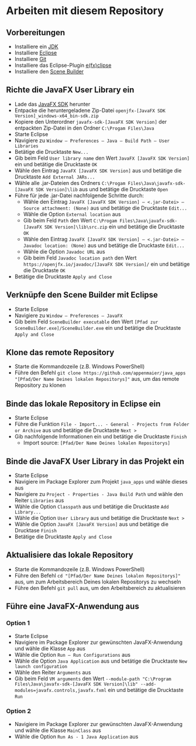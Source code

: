 # Arbeiten mit diesem Repository

## Vorbereitungen

- Installiere ein [JDK](https://www.oracle.com/java/technologies/downloads/#jdk21-windows)
- Installiere [Eclipse](https://www.eclipse.org/)
- Installiere [Git](https://git-scm.com/downloads)
- Installiere das Eclipse-Plugin [e(fx)clipse](http://download.eclipse.org/efxclipse/updates-released/)
- Installiere den [Scene Builder](https://gluonhq.com/products/scene-builder/)

## Richte die JavaFX User Library ein

- Lade das [JavaFX SDK](https://gluonhq.com/products/javafx/) herunter
- Entpacke die heruntergeladene Zip-Datei `openjfx-[JavaFX SDK Version]_windows-x64_bin-sdk.zip`
- Kopiere den Unterordner `javafx-sdk-[JavaFX SDK Version]` der entpackten Zip-Datei in den Ordner `C:\Progam Files\Java`
- Starte Eclipse
- Navigiere zu `Window – Preferences – Java – Build Path – User Libraries`
- Betätige die Drucktaste `New...`
- Gib beim Feld `User library name` den Wert `JavaFX [JavaFX SDK Version]` ein und betätige die Drucktaste `OK`
- Wähle den Eintrag `JavaFX [JavaFX SDK Version]` aus und betätige die Drucktaste `Add External JARs...`
- Wähle alle .jar-Dateien des Ordners `C:\Progam Files\Java\javafx-sdk-[JavaFX SDK Version]\lib` aus und betätige die Drucktaste `Open` 
- Führe für jede .jar-Datei nachfolgende Schritte durch:
    - Wähle den Eintrag `JavaFX [JavaFX SDK Version] – <.jar-Datei> – Source attachment: (None)` aus und betätige die Drucktaste `Edit...`
    - Wähle die Option `External location` aus
    - Gib beim Feld `Path` den Wert `C:\Progam Files\Java\javafx-sdk-[JavaFX SDK Version]\lib\src.zip` ein und betätige die Drucktaste `OK`
    - Wähle den Eintrag `JavaFX [JavaFX SDK Version] – <.jar-Datei> – Javadoc location: (None)` aus und betätige die Drucktaste `Edit...`
    - Wähle die Option `Javadoc URL` aus
    - Gib beim Feld `Javadoc location path` den Wert `https://openjfx.io/javadoc/[JavaFX SDK Version]/` ein und betätige die Drucktaste `OK`
- Betätige die Drucktaste `Apply and Close`


## Verknüpfe den Scene Builder mit Eclipse

- Starte Eclipse
- Navigiere zu `Window – Preferences – JavaFX`
- Gib beim Feld `SceneBuilder executable` den Wert `[Pfad zur SceneBuilder.exe]/SceneBuilder.exe` ein und betätige die Drucktaste `Apply and Close`

## Klone das remote Repository

- Starte die Kommandozeile (z.B. Windows PowerShell)
- Führe den Befehl `git clone https://github.com/appenmaier/java_apps "[Pfad/Der Name Deines lokalen Repositorys]"` aus, um das remote Repository zu klonen

## Binde das lokale Repository in Eclipse ein

- Starte Eclipse
- Führe die Funktion `File - Import... - General - Projects from Folder or Archive` aus und betätige die Drucktaste `Next >`
- Gib nachfolgende Informationen ein und betätige die Drucktaste `Finish`
  - Import source: `[Pfad/Der Name Deines lokalen Repositorys]`

## Binde die JavaFX User Library in das Projekt ein

- Starte Eclipse
- Navigiere im Package Explorer zum Projekt `java_apps` und wähle dieses aus
- Navigiere zu `Project - Properties - Java Build Path` und wähle den Reiter `Libraries` aus
- Wähle die Option `Classpath` aus und betätige die Drucktaste `Add Library...`
- Wähle die Option `User Library` aus und betätige die Drucktaste `Next >`
- Wähle die Option `JavaFX [JavaFX Version]` aus und betätige die Drucktase `Finish`
- Betätige die Drucktaste `Apply and Close`

## Aktualisiere das lokale Repository

- Starte die Kommandozeile (z.B. Windows PowerShell)
- Führe den Befehl `cd "[Pfad/Der Name Deines lokalen Repositorys]"` aus, um zum Arbeitsbereich Deines lokalen Repositorys zu wechseln
- Führe den Befehl `git pull` aus, um den Arbeitsbereich zu aktualisieren

## Führe eine JavaFX-Anwendung aus

### Option 1

- Starte Eclipse
- Navigiere im Package Explorer zur gewünschten JavaFX-Anwendung und wähle die Klasse `App` aus
- Wähle die Option `Run – Run Configurations` aus
- Wähle die Option `Java Application` aus und betätige die Drucktaste `New launch configuration`
- Wähle den Reiter `Arguments` aus
- Gib beim Feld `VM arguments` den Wert `--module-path "C:\Program Files\Java\javafx-sdk-[JavaFX SDK Version]\lib" --add-modules=javafx.controls,javafx.fxml` ein und betätige die Drucktaste `Run`

### Option 2

- Navigiere im Package Explorer zur gewünschten JavaFX-Anwendung und wähle die Klasse `MainClass` aus
- Wähle die Option `Run As - 1 Java Application` aus
